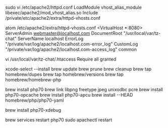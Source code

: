 sudo vi /etc/apache2/httpd.conf
LoadModule vhost_alias_module libexec/apache2/mod_vhost_alias.so
Include /private/etc/apache2/extra/httpd-vhosts.conf

atom /etc/apache2/extra/httpd-vhosts.conf
<VirtualHost *:8080>
    ServerAdmin webmaster@localhost.com
    DocumentRoot "/usr/local/var/tz-chat"
    ServerName localhost
    ErrorLog "/private/var/log/apache2/localhost.com-error_log"
    CustomLog "/private/var/log/apache2/localhost.com-access_log" common
</VirtualHost>

vi /usr/local/var/tz-chat/.htaccess
Require all granted

xcode-select --install
brew update
brew prune
brew cleanup
brew tap homebrew/dupes
brew tap homebrew/versions
brew tap homebrew/homebrew-php

brew install php70
brew link libpng freetype jpeg unixodbc pcre
brew install php70-opcache
brew install php70-apcu
brew install --HEAD homebrew/php/php70-yaml

brew install php70-xdebug

brew services restart php70
sudo apachectl restart
